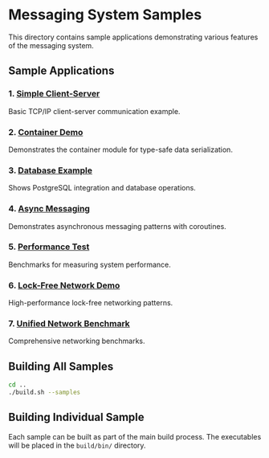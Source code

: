 # Messaging System Samples

This directory contains sample applications demonstrating various features of the messaging system.

## Sample Applications

### 1. [Simple Client-Server](simple_client_server/)
Basic TCP/IP client-server communication example.

### 2. [Container Demo](container_demo/)
Demonstrates the container module for type-safe data serialization.

### 3. [Database Example](database_example/)
Shows PostgreSQL integration and database operations.

### 4. [Async Messaging](async_messaging/)
Demonstrates asynchronous messaging patterns with coroutines.

### 5. [Performance Test](performance_test/)
Benchmarks for measuring system performance.

### 6. [Lock-Free Network Demo](lockfree_network_demo/)
High-performance lock-free networking patterns.

### 7. [Unified Network Benchmark](unified_network_benchmark/)
Comprehensive networking benchmarks.

## Building All Samples

```bash
cd ..
./build.sh --samples
```

## Building Individual Sample

Each sample can be built as part of the main build process. The executables will be placed in the `build/bin/` directory.